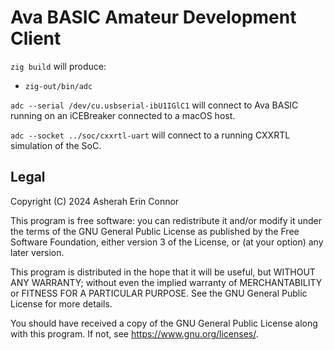 # Ava BASIC Amateur Development Client

`zig build` will produce:

* `zig-out/bin/adc`

`adc --serial /dev/cu.usbserial-ibU1IGlC1` will connect to Ava BASIC running on
an iCEBreaker connected to a macOS host.

`adc --socket ../soc/cxxrtl-uart` will connect to a running CXXRTL simulation of
the SoC.


## Legal

Copyright (C) 2024  Asherah Erin Connor

This program is free software: you can redistribute it and/or modify it under
the terms of the GNU General Public License as published by the Free Software
Foundation, either version 3 of the License, or (at your option) any later
version.

This program is distributed in the hope that it will be useful, but WITHOUT ANY
WARRANTY; without even the implied warranty of MERCHANTABILITY or FITNESS FOR A
PARTICULAR PURPOSE.  See the GNU General Public License for more details.

You should have received a copy of the GNU General Public License along with
this program.  If not, see <https://www.gnu.org/licenses/>.
